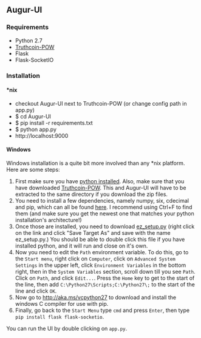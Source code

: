 ## Augur-UI

### Requirements

- Python 2.7
- [Truthcoin-POW](https://github.com/zack-bitcoin/Truthcoin-POW)
- Flask
- Flask-SocketIO

### Installation

#### *nix
- checkout Augur-UI next to Truthcoin-POW (or change config path in app.py)
- $ cd Augur-UI
- $ pip install -r requirements.txt
- $ python app.py
- http://localhost:9000

#### Windows
Windows installation is a quite bit more involved than any *nix platform. Here are some steps:

1. First make sure you have [python installed](https://www.python.org/downloads/release/python-278/). Also, make sure that you have downloaded [Truthcoin-POW](https://github.com/zack-bitcoin/Truthcoin-POW). This and Augur-UI will have to be extracted to the same directory if you download the zip files. 
2. You need to install a few dependencies, namely numpy, six, cdecimal and pip, which can all be found [here](http://www.lfd.uci.edu/~gohlke/pythonlibs/). I recommend using Ctrl+F to find them (and make sure you get the newest one that matches your python installation's architecture!)
3. Once those are installed, you need to download [ez_setup.py](https://bitbucket.org/pypa/setuptools/raw/bootstrap/ez_setup.py) (right click on the link and click "Save Target As" and save with the name ez_setup.py.) You should be able to double click this file if you have installed python, and it will run and close on it's own. 
4. Now you need to edit the `Path` environment variable. To do this, go to the `Start menu`, right click on `Computer`, click on `Advanced System Settings` in the upper left, click `Environment Variables` in the bottom right, then in the `System Variables` section, scroll down till you see `Path`. Click on `Path`, and click `Edit...`. Press the `Home` key to get to the start of the line, then add `C:\Python27\Scripts;C:\Python27\;` to the start of the line and click `OK`. 
5. Now go to http://aka.ms/vcpython27 to download and install the windows C compiler for use with pip.
6. Finally, go back to the `Start Menu` type `cmd` and press `Enter`, then type `pip install flask flask-socketio`. 

You can run the UI by double clicking on `app.py`.
